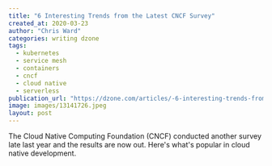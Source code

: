 ```yaml
---
title: "6 Interesting Trends from the Latest CNCF Survey"
created_at: 2020-03-23
author: "Chris Ward"
categories: writing dzone
tags: 
  - kubernetes
  - service mesh
  - containers
  - cncf
  - cloud native
  - serverless
publication_url: "https://dzone.com/articles/-6-interesting-trends-from-the-latest-cncf-survey"
image: images/13141726.jpeg
layout: post
---
```

The Cloud Native Computing Foundation (CNCF) conducted another survey late last year and the results are now out. Here's what's popular in cloud native development.

